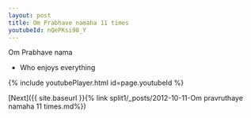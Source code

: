 ```yaml
---
layout: post
title: Om Prabhave namaha 11 times
youtubeId: nQePKsi98_Y
---
```

 
 
Om Prabhave nama 
 
 -  Who enjoys everything 
 
  
 
  
 
 
 
 
 
 


{% include youtubePlayer.html id=page.youtubeId %}
 
[Next]({{ site.baseurl }}{% link  split1/_posts/2012-10-11-Om pravruthaye namaha 11 times.md%})
 
